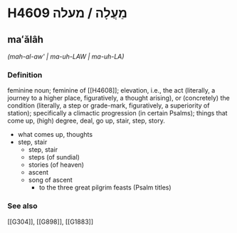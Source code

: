 # H4609 מַעֲלָה / מעלה

## maʻălâh

_(mah-al-aw' | ma-uh-LAW | ma-uh-LA)_

### Definition

feminine noun; feminine of [[H4608]]; elevation, i.e., the act (literally, a journey to a higher place, figuratively, a thought arising), or (concretely) the condition (literally, a step or grade-mark, figuratively, a superiority of station); specifically a climactic progression (in certain Psalms); things that come up, (high) degree, deal, go up, stair, step, story.

- what comes up, thoughts
- step, stair
    - step, stair
    - steps (of sundial)
    - stories (of heaven)
    - ascent
    - song of ascent
        - to the three great pilgrim feasts (Psalm titles)
### See also

[[G304]], [[G898]], [[G1883]]

